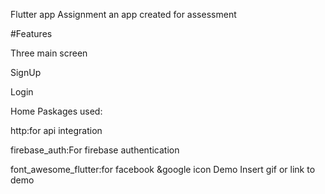 Flutter app Assignment
an app created for assessment

#Features

Three main screen

SignUp

Login

Home
Paskages used:

http:for api integration

firebase_auth:For firebase authentication

font_awesome_flutter:for facebook &google icon
Demo
Insert gif or link to demo

